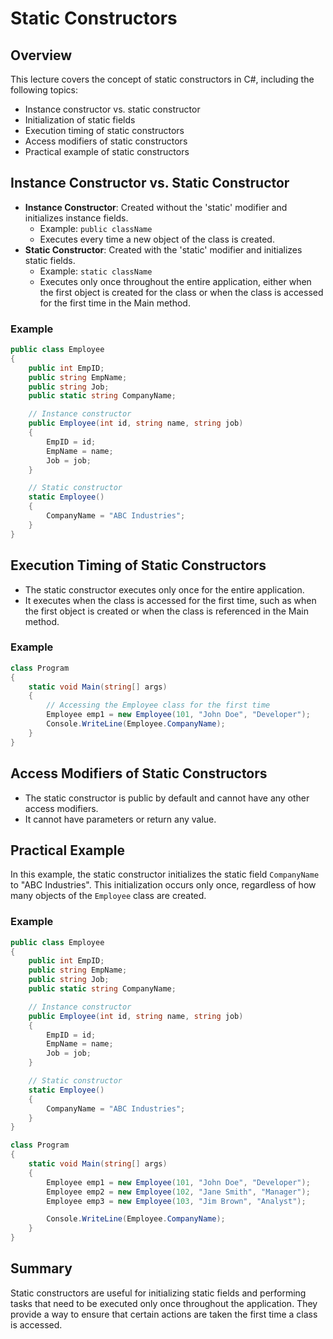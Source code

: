 
# Static Constructors

## Overview
This lecture covers the concept of static constructors in C#, including the following topics:
- Instance constructor vs. static constructor
- Initialization of static fields
- Execution timing of static constructors
- Access modifiers of static constructors
- Practical example of static constructors

## Instance Constructor vs. Static Constructor
- **Instance Constructor**: Created without the 'static' modifier and initializes instance fields.
  - Example: `public className`
  - Executes every time a new object of the class is created.
- **Static Constructor**: Created with the 'static' modifier and initializes static fields.
  - Example: `static className`
  - Executes only once throughout the entire application, either when the first object is created for the class or when the class is accessed for the first time in the Main method.

### Example
```csharp
public class Employee
{
    public int EmpID;
    public string EmpName;
    public string Job;
    public static string CompanyName;

    // Instance constructor
    public Employee(int id, string name, string job)
    {
        EmpID = id;
        EmpName = name;
        Job = job;
    }

    // Static constructor
    static Employee()
    {
        CompanyName = "ABC Industries";
    }
}
```

## Execution Timing of Static Constructors
- The static constructor executes only once for the entire application.
- It executes when the class is accessed for the first time, such as when the first object is created or when the class is referenced in the Main method.

### Example
```csharp
class Program
{
    static void Main(string[] args)
    {
        // Accessing the Employee class for the first time
        Employee emp1 = new Employee(101, "John Doe", "Developer");
        Console.WriteLine(Employee.CompanyName);
    }
}
```

## Access Modifiers of Static Constructors
- The static constructor is public by default and cannot have any other access modifiers.
- It cannot have parameters or return any value.

## Practical Example
In this example, the static constructor initializes the static field `CompanyName` to "ABC Industries". This initialization occurs only once, regardless of how many objects of the `Employee` class are created.

### Example
```csharp
public class Employee
{
    public int EmpID;
    public string EmpName;
    public string Job;
    public static string CompanyName;

    // Instance constructor
    public Employee(int id, string name, string job)
    {
        EmpID = id;
        EmpName = name;
        Job = job;
    }

    // Static constructor
    static Employee()
    {
        CompanyName = "ABC Industries";
    }
}

class Program
{
    static void Main(string[] args)
    {
        Employee emp1 = new Employee(101, "John Doe", "Developer");
        Employee emp2 = new Employee(102, "Jane Smith", "Manager");
        Employee emp3 = new Employee(103, "Jim Brown", "Analyst");

        Console.WriteLine(Employee.CompanyName);
    }
}
```

## Summary
Static constructors are useful for initializing static fields and performing tasks that need to be executed only once throughout the application. They provide a way to ensure that certain actions are taken the first time a class is accessed.

